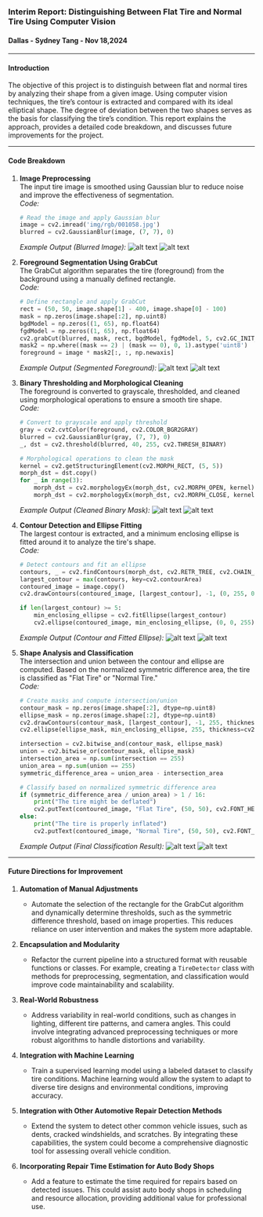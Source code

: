 ### Interim Report: Distinguishing Between Flat Tire and Normal Tire Using Computer Vision
#### Dallas - Sydney Tang - Nov 18,2024

---

#### **Introduction**
The objective of this project is to distinguish between flat and normal tires by analyzing their shape from a given image. Using computer vision techniques, the tire’s contour is extracted and compared with its ideal elliptical shape. The degree of deviation between the two shapes serves as the basis for classifying the tire’s condition. This report explains the approach, provides a detailed code breakdown, and discusses future improvements for the project.

---

#### **Code Breakdown**

1. **Image Preprocessing**  
   The input tire image is smoothed using Gaussian blur to reduce noise and improve the effectiveness of segmentation.  
   _Code:_
   ```python
   # Read the image and apply Gaussian blur
   image = cv2.imread('img/rgb/001058.jpg')
   blurred = cv2.GaussianBlur(image, (7, 7), 0)
   ```

   _Example Output (Blurred Image):_
   ![alt text](image-4.png)
   ![alt text](image-5.png)

2. **Foreground Segmentation Using GrabCut**  
   The GrabCut algorithm separates the tire (foreground) from the background using a manually defined rectangle.  
   _Code:_
   ```python
   # Define rectangle and apply GrabCut
   rect = (50, 50, image.shape[1] - 400, image.shape[0] - 100)
   mask = np.zeros(image.shape[:2], np.uint8)
   bgdModel = np.zeros((1, 65), np.float64)
   fgdModel = np.zeros((1, 65), np.float64)
   cv2.grabCut(blurred, mask, rect, bgdModel, fgdModel, 5, cv2.GC_INIT_WITH_RECT)
   mask2 = np.where((mask == 2) | (mask == 0), 0, 1).astype('uint8')
   foreground = image * mask2[:, :, np.newaxis]
   ```

   _Example Output (Segmented Foreground):_
   ![alt text](image-6.png)
   ![alt text](image-7.png)

3. **Binary Thresholding and Morphological Cleaning**  
   The foreground is converted to grayscale, thresholded, and cleaned using morphological operations to ensure a smooth tire shape.  
   _Code:_
   ```python
   # Convert to grayscale and apply threshold
   gray = cv2.cvtColor(foreground, cv2.COLOR_BGR2GRAY)
   blurred = cv2.GaussianBlur(gray, (7, 7), 0)
   _, dst = cv2.threshold(blurred, 40, 255, cv2.THRESH_BINARY)

   # Morphological operations to clean the mask
   kernel = cv2.getStructuringElement(cv2.MORPH_RECT, (5, 5))
   morph_dst = dst.copy()
   for _ in range(3):
       morph_dst = cv2.morphologyEx(morph_dst, cv2.MORPH_OPEN, kernel)
       morph_dst = cv2.morphologyEx(morph_dst, cv2.MORPH_CLOSE, kernel)
   ```

   _Example Output (Cleaned Binary Mask):_
   ![alt text](image-10.png)
   ![alt text](image-11.png)

4. **Contour Detection and Ellipse Fitting**  
   The largest contour is extracted, and a minimum enclosing ellipse is fitted around it to analyze the tire's shape.  
   _Code:_
   ```python
   # Detect contours and fit an ellipse
   contours, _ = cv2.findContours(morph_dst, cv2.RETR_TREE, cv2.CHAIN_APPROX_SIMPLE)
   largest_contour = max(contours, key=cv2.contourArea)
   contoured_image = image.copy()
   cv2.drawContours(contoured_image, [largest_contour], -1, (0, 255, 0), 2)

   if len(largest_contour) >= 5:
       min_enclosing_ellipse = cv2.fitEllipse(largest_contour)
       cv2.ellipse(contoured_image, min_enclosing_ellipse, (0, 0, 255), thickness=2)
   ```

   _Example Output (Contour and Fitted Ellipse):_
   ![alt text](image-12.png)
   ![alt text](image-13.png)

5. **Shape Analysis and Classification**  
   The intersection and union between the contour and ellipse are computed. Based on the normalized symmetric difference area, the tire is classified as "Flat Tire" or "Normal Tire."  
   _Code:_
   ```python
   # Create masks and compute intersection/union
   contour_mask = np.zeros(image.shape[:2], dtype=np.uint8)
   ellipse_mask = np.zeros(image.shape[:2], dtype=np.uint8)
   cv2.drawContours(contour_mask, [largest_contour], -1, 255, thickness=cv2.FILLED)
   cv2.ellipse(ellipse_mask, min_enclosing_ellipse, 255, thickness=cv2.FILLED)

   intersection = cv2.bitwise_and(contour_mask, ellipse_mask)
   union = cv2.bitwise_or(contour_mask, ellipse_mask)
   intersection_area = np.sum(intersection == 255)
   union_area = np.sum(union == 255)
   symmetric_difference_area = union_area - intersection_area

   # Classify based on normalized symmetric difference area
   if (symmetric_difference_area / union_area) > 1 / 16:
       print("The tire might be deflated")
       cv2.putText(contoured_image, "Flat Tire", (50, 50), cv2.FONT_HERSHEY_SIMPLEX, 1, (0, 0, 255), 2, cv2.LINE_AA)
   else:
       print("The tire is properly inflated")
       cv2.putText(contoured_image, "Normal Tire", (50, 50), cv2.FONT_HERSHEY_SIMPLEX, 1, (0, 0, 255), 2, cv2.LINE_AA)
   ```

   _Example Output (Final Classification Result):_
   ![alt text](image-14.png)
   ![alt text](image-15.png)

---

#### **Future Directions for Improvement**

1. **Automation of Manual Adjustments**  
   - Automate the selection of the rectangle for the GrabCut algorithm and dynamically determine thresholds, such as the symmetric difference threshold, based on image properties. This reduces reliance on user intervention and makes the system more adaptable.

2. **Encapsulation and Modularity**  
   - Refactor the current pipeline into a structured format with reusable functions or classes. For example, creating a `TireDetector` class with methods for preprocessing, segmentation, and classification would improve code maintainability and scalability.

3. **Real-World Robustness**  
   - Address variability in real-world conditions, such as changes in lighting, different tire patterns, and camera angles. This could involve integrating advanced preprocessing techniques or more robust algorithms to handle distortions and variability.

4. **Integration with Machine Learning**  
   - Train a supervised learning model using a labeled dataset to classify tire conditions. Machine learning would allow the system to adapt to diverse tire designs and environmental conditions, improving accuracy.

5. **Integration with Other Automotive Repair Detection Methods**  
   - Extend the system to detect other common vehicle issues, such as dents, cracked windshields, and scratches. By integrating these capabilities, the system could become a comprehensive diagnostic tool for assessing overall vehicle condition.

6. **Incorporating Repair Time Estimation for Auto Body Shops**  
   - Add a feature to estimate the time required for repairs based on detected issues. This could assist auto body shops in scheduling and resource allocation, providing additional value for professional use.

